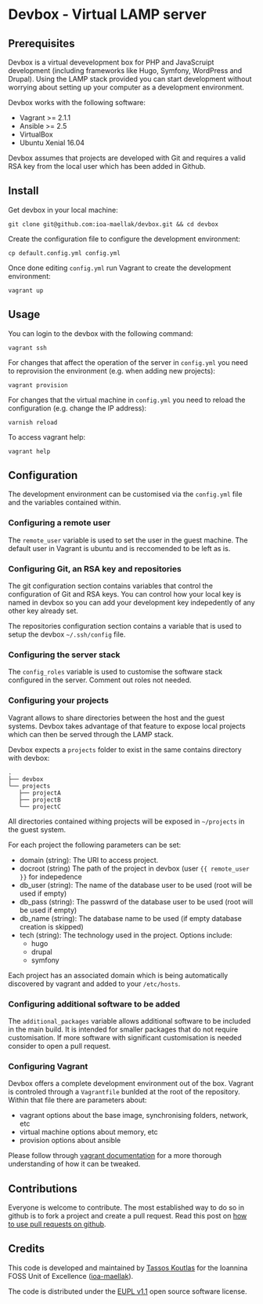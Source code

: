 # Devbox - Virtual LAMP server

## Prerequisites

Devbox is a virtual devevelopment box for PHP and JavaScruipt development
(including frameworks like Hugo, Symfony, WordPress and Drupal). Using the LAMP
stack provided you can start development without worrying about setting up your
computer as a development environment.

Devbox works with the following software:

  - Vagrant >= 2.1.1
  - Ansible >= 2.5
  - VirtualBox
  - Ubuntu Xenial 16.04

Devbox assumes that projects are developed with Git and requires a valid RSA key
from the local user which has been added in Github.

## Install

Get devbox in your local machine:

```
git clone git@github.com:ioa-maellak/devbox.git && cd devbox
```

Create the configuration file to configure the development environment:

```
cp default.config.yml config.yml
```

Once done editing `config.yml` run Vagrant to create the development
environment:

```
vagrant up
```

## Usage

You can login to the devbox with the following command:

```
vagrant ssh
```

For changes that affect the operation of the server in `config.yml` you need
to reprovision the environment (e.g. when adding new projects):

```
vagrant provision
```

For changes that the virtual machine in `config.yml` you need to reload the
configuration (e.g. change the IP address):

```
varnish reload
```

To access vagrant help:

```
vagrant help
```

## Configuration

The development environment can be customised via the `config.yml` file and the
variables contained within. 

### Configuring a remote user

The `remote_user` variable is used to set the user in the guest machine. The
default user in Vagrant is ubuntu and is reccomended to be left as is.

### Configuring Git, an RSA key and repositories

The git configuration section contains variables that control the configuration
of Git and RSA keys. You can control how your local key is named in devbox so
you can add your development key indepedently of any other key already set.

The repositories configuration section contains a variable that is used to setup
the devbox `~/.ssh/config` file.

### Configuring the server stack

The `config_roles` variable is used to customise the software stack configured
in the server. Comment out roles not needed.

### Configuring your projects

Vagrant allows to share directories between the host and the guest
systems. Devbox takes advantage of that feature to expose local projects which
can then be served through the LAMP stack.

Devbox expects a `projects` folder to exist in the same contains directory with
devbox:

```
.
├── devbox
└── projects
   ├── projectA
   ├── projectB
   └── projectC
```

All directories contained withing projects will be exposed in `~/projects` in
the guest system.

For each project the following parameters can be set:

- domain (string): The URI to access project.
- docroot (string) The path of the project in devbox (user `{{ remote_user }}`
  for indepedence
- db_user (string): The name of the database user to be used (root will be used
  if empty)
- db_pass (string): The passwrd of the database user to be used (root will be used if empty)
- db_name (string): The database name to be used (if empty database creation is skipped)
- tech (string): The technology used in the project. Options include:
    - hugo
	- drupal
	- symfony

Each project has an associated domain which is being automatically discovered by
vagrant and added to your `/etc/hosts`.

### Configuring additional software to be added

The `additional_packages` variable allows additional software to be included in
the main build. It is intended for smaller packages that do not require
customisation. If more software with significant customisation is needed
consider to open a pull request.

### Configuring Vagrant

Devbox offers a complete development environment out of the box. Vagrant is
controled through a `Vagrantfile` bunlded at the root of the repository. Within
that file there are parameters about:

  - vagrant options about the base image, synchronising folders, network, etc
  - virtual machine options about memory, etc
  - provision options about ansible

Please follow through [vagrant documentation](https://www.vagrantup.com/docs/)
for a more thorough understanding of how it can be tweaked.

## Contributions

Everyone is welcome to contribute. The most established way to do so in github
is to fork a project and create a pull request. Read this post on
[how to use pull requests on github](https://help.github.com/articles/using-pull-requests/).

## Credits

This code is developed and maintained by
[Tassos Koutlas](https://github.com/tassoskoutlas) for the Ioannina FOSS Unit of
Excellence ([ioa-maellak](https://github.com/ioa-maellak/)).

The code is distributed under the
[EUPL v1.1](http://ec.europa.eu/idabc/eupl.html) open source software license.
